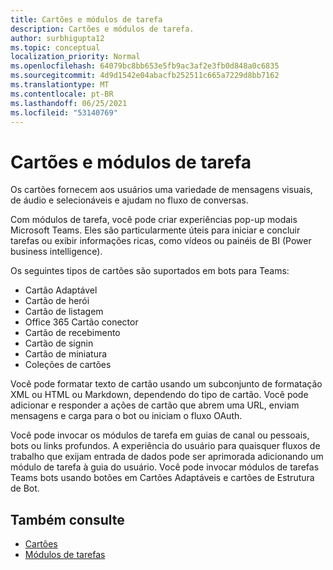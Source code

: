 ```yaml
---
title: Cartões e módulos de tarefa
description: Cartões e módulos de tarefa.
author: surbhigupta12
ms.topic: conceptual
localization_priority: Normal
ms.openlocfilehash: 64079bc8bb653e5fb9ac3af2e3fb0d848a0c6835
ms.sourcegitcommit: 4d9d1542e04abacfb252511c665a7229d8bb7162
ms.translationtype: MT
ms.contentlocale: pt-BR
ms.lasthandoff: 06/25/2021
ms.locfileid: "53140769"
---
```

# <a name="cards-and-task-modules"></a>Cartões e módulos de tarefa

Os cartões fornecem aos usuários uma variedade de mensagens visuais, de áudio e selecionáveis e ajudam no fluxo de conversas.

Com módulos de tarefa, você pode criar experiências pop-up modais Microsoft Teams. Eles são particularmente úteis para iniciar e concluir tarefas ou exibir informações ricas, como vídeos ou painéis de BI (Power business intelligence).

Os seguintes tipos de cartões são suportados em bots para Teams:

* Cartão Adaptável
* Cartão de herói
* Cartão de listagem
* Office 365 Cartão conector
* Cartão de recebimento
* Cartão de signin
* Cartão de miniatura
* Coleções de cartões

Você pode formatar texto de cartão usando um subconjunto de formatação XML ou HTML ou Markdown, dependendo do tipo de cartão. Você pode adicionar e responder a ações de cartão que abrem uma URL, enviam mensagens e carga para o bot ou iniciam o fluxo OAuth.

Você pode invocar os módulos de tarefa em guias de canal ou pessoais, bots ou links profundos. A experiência do usuário para quaisquer fluxos de trabalho que exijam entrada de dados pode ser aprimorada adicionando um módulo de tarefa à guia do usuário. Você pode invocar módulos de tarefas Teams bots usando botões em Cartões Adaptáveis e cartões de Estrutura de Bot.

## <a name="see-also"></a>Também consulte

* [Cartões](~/task-modules-and-cards/what-are-cards.md)
* [Módulos de tarefas](~/task-modules-and-cards/what-are-task-modules.md)
